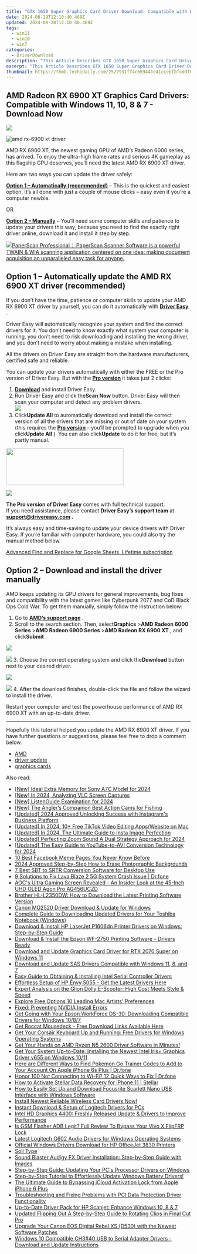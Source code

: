 ```yaml
---
title: "GTX 1650 Super Graphics Card Driver Download: Compatible with Windows 10 and 11"
date: 2024-08-19T12:10:40.469Z
updated: 2024-08-20T12:10:40.469Z
tags:
  - win11
  - win10
  - win7
categories:
  - DriverDownload
description: "This Article Describes GTX 1650 Super Graphics Card Driver Download: Compatible with Windows 10 and 11"
excerpt: "This Article Describes GTX 1650 Super Graphics Card Driver Download: Compatible with Windows 10 and 11"
thumbnail: https://thmb.techidaily.com/2527931ff4c659441e41ccebfbfcddf054977d94a39490ac9b4d8ff28e70d8e5.jfif
---
```


## AMD Radeon RX 6900 XT Graphics Card Drivers: Compatible with Windows 11, 10, 8 & 7 - Download Now

<!-- affiliate ads begin -->
<a href="https://store.bitdefender.com/affiliate.php?ACCOUNT=BITLATIN&AFFILIATE=108875&PATH=http%3A%2F%2Fwww.bitdefender.com%2Fbusiness%3FAFFILIATE%3D108875%26RESOURCE%3D30%2525%2BOff%2Ball%2BGravityZone%2BProducts"><img src="https://www.bitdefender.com/content/dam/bitdefender/business/campaign/1200X628.png" border="0"></a>
<!-- affiliate ads end -->
![amd rx-6900 xt driver](https://images.drivereasy.com/wp-content/uploads/2020/12/amd-rx-6900xt-driver.jpg)

 AMD RX 6900 XT, the newest gaming GPU of AMD’s Radeon 6000 series, has arrived. To enjoy the ultra-high frame rates and serious 4K gameplay as this flagship GPU deserves, you’ll need the latest AMD RX 6900 XT driver.

Here are two ways you can update the driver safely:

**[Option 1 – Automatically (recommended)](https://www.drivereasy.com/knowledge/download-amd-rx-6900-xt-driver-for-windows-7-8-10/#option1)**  – This is the quickest and easiest option. It’s all done with just a couple of mouse clicks – easy even if you’re a computer newbie.

OR

**[Option 2 – Manually](https://tools.techidaily.com/drivereasy/download/)**  – You’ll need some computer skills and patience to update your drivers this way, because you need to find the exactly right driver online, download it and install it step by step.

<!-- affiliate ads begin -->
<a href="https://secure.2checkout.com/order/checkout.php?PRODS=37540879&QTY=1&AFFILIATE=108875&CART=1"><img src="https://paperscan.orpalis.com/img/content/You_prefer_to_use.png" border="0">PaperScan Professional： PaperScan Scanner Software is a powerful TWAIN & WIA scanning application centered on one idea: making document acquisition an unparalleled easy task for anyone.</a>
<!-- affiliate ads end -->
## Option 1 – Automatically update the AMD RX 6900 XT driver (recommended)

 If you don’t have the time, patience or computer skills to update your AMD RX 6900 XT driver by yourself, you can do it automatically with **[Driver Easy](https://tools.techidaily.com/drivereasy/download/)**  .

 Driver Easy will automatically recognize your system and find the correct drivers for it. You don’t need to know exactly what system your computer is running, you don’t need to risk downloading and installing the wrong driver, and you don’t need to worry about making a mistake when installing.

 All the drivers on Driver Easy are straight from the hardware manufacturers, certified safe and reliable.

 You can update your drivers automatically with either the FREE or the Pro version of Driver Easy. But with the **[Pro version](https://tools.techidaily.com/drivereasy/download/)**  it takes just 2 clicks:

1. **[Download](https://tools.techidaily.com/drivereasy/download/)**  and install Driver Easy.
2. Run Driver Easy and click the**Scan Now** button. Driver Easy will then scan your computer and detect any problem drivers.  
![](https://images.drivereasy.com/wp-content/uploads/2020/12/de-1-1-2.jpg)
3. Click**Update All** to automatically download and install the correct version of all the drivers that are missing or out of date on your system (this requires the **[Pro version](https://tools.techidaily.com/drivereasy/download/)**  – you’ll be prompted to upgrade when you click**Update All** ). You can also click**Update** to do it for free, but it’s partly manual.  
<!-- affiliate ads begin -->
<a href="https://godlikehost.sjv.io/c/5597632/1920054/21774" target="_top" id="1920054"><img src="//a.impactradius-go.com/display-ad/21774-1920054" border="0" alt="" width="320" height="100"/></a><img height="0" width="0" src="https://imp.pxf.io/i/5597632/1920054/21774" style="position:absolute;visibility:hidden;" border="0" />
<!-- affiliate ads end -->
![](https://images.drivereasy.com/wp-content/uploads/2020/12/de-6900xt.jpg)

**The Pro version of Driver Easy** comes with full technical support.  
 If you need assistance, please contact **Driver Easy’s support team** at **[support@drivereasy.com](https://tools.techidaily.com/drivereasy/download/) .**

 It’s always easy and time-saving to update your device drivers with Driver Easy. If you’re familiar with computer hardware, you could also try the manual method below.

<!-- affiliate ads begin -->
<a href="https://secure.2checkout.com/order/checkout.php?PRODS=4729642&QTY=1&AFFILIATE=108875&CART=1">Advanced Find and Replace for Google Sheets, Lifetime subscription</a>
<!-- affiliate ads end -->
## Option 2 – Download and install the driver manually

 AMD keeps updating its GPU drivers for general improvements, bug fixes and compatibility with the latest games like Cyberpunk 2077 and CoD Black Ops Cold War. To get them manually, simply follow the instruction below:

1. Go to **[AMD’s support page](https://www.amd.com/en/support)**  .
2. Scroll to the search section. Then, select**Graphics** \>**AMD Radeon 6000 Series** \>**AMD Radeon 6900 Series** \>**AMD Radeon RX 6900 XT** , and click**Submit** .  
<!-- affiliate ads begin -->
<a href="https://shop.mondly.com/affiliate.php?ACCOUNT=ATISTUDI&AFFILIATE=108875&PATH=https%3A%2F%2Fwww.mondly.com%3FAFFILIATE%3D108875%26RESOURCE%3D%2BGeneral%2B970x90%2B"><img src="https://secure.avangate.com/images/merchant/69c418c33ec2e1a4267fa9bb77fa1428/general-970x90.gif" border="0"></a>
<!-- affiliate ads end -->
![](https://images.drivereasy.com/wp-content/uploads/2020/12/amd-6900xt-1.jpg)
3. Choose the correct operating system and click the**Download** button next to your desired driver.  
<!-- affiliate ads begin -->
<a href="https://secure.2checkout.com/order/checkout.php?PRODS=4620778&QTY=1&AFFILIATE=108875&CART=1"><img src="https://secure.avangate.com/images/merchant/07dd4d5a72f5740ef0f035f201951476/300__250banner.jpg" border="0"></a>
<!-- affiliate ads end -->
![](https://images.drivereasy.com/wp-content/uploads/2020/12/amd-6900xt-2.jpg)
4. After the download finishes, double-click the file and follow the wizard to install the driver.

 Restart your computer and test the powerhouse performance of AMD RX 6900 XT with an up-to-date driver.

---

 Hopefully this tutorial helped you update the AMD RX 6900 XT driver. If you have further questions or suggestions, please feel free to drop a comment below.

* [AMD](https://tools.techidaily.com/drivereasy/download/)
* [driver update](https://tools.techidaily.com/drivereasy/download/)
* [graphics cards](https://tools.techidaily.com/drivereasy/download/)

<ins class="adsbygoogle"
     style="display:block"
     data-ad-format="autorelaxed"
     data-ad-client="ca-pub-7571918770474297"
     data-ad-slot="1223367746"></ins>



<ins class="adsbygoogle"
     style="display:block"
     data-ad-client="ca-pub-7571918770474297"
     data-ad-slot="8358498916"
     data-ad-format="auto"
     data-full-width-responsive="true"></ins>

<span class="atpl-alsoreadstyle">Also read:</span>
<div><ul>
<li><a href="https://fox-blue.techidaily.com/new-ideal-extra-memory-for-sony-a7c-model-for-2024/"><u>[New] Ideal Extra Memory for Sony A7C Model for 2024</u></a></li>
<li><a href="https://on-screen-recording.techidaily.com/new-in-2024-analyzing-vlc-screen-captures/"><u>[New] In 2024, Analyzing VLC Screen Captures</u></a></li>
<li><a href="https://screen-capture.techidaily.com/new-listenguide-examination-for-2024/"><u>[New] ListenGuide Examination for 2024</u></a></li>
<li><a href="https://fox-glue.techidaily.com/new-the-anglers-companion-best-action-cams-for-fishing/"><u>[New] The Angler’s Companion  Best Action Cams for Fishing</u></a></li>
<li><a href="https://instagram-video-files.techidaily.com/updated-2024-approved-unlocking-success-with-instagrams-business-platform/"><u>[Updated] 2024 Approved  Unlocking Success with Instagram's Business Platform</u></a></li>
<li><a href="https://tiktok-video-recordings.techidaily.com/updated-in-2024-10plus-free-tiktok-video-editing-appswebsite-on-mac/"><u>[Updated] In 2024, 10+ Free TikTok Video Editing Apps/Website on Mac</u></a></li>
<li><a href="https://instagram-clips.techidaily.com/updated-in-2024-the-ultimate-guide-to-insta-image-perfection/"><u>[Updated] In 2024, The Ultimate Guide to Insta Image Perfection</u></a></li>
<li><a href="https://video-capture.techidaily.com/updated-perfecting-zoom-sound-a-dual-strategy-approach-for-2024/"><u>[Updated] Perfecting Zoom Sound  A Dual Strategy Approach for 2024</u></a></li>
<li><a href="https://youtube-tips.techidaily.com/ed-the-easy-guide-to-youtube-to-avi-conversion-technology-for-2024/"><u>[Updated] The Easy Guide to YouTube-to-AVI Conversion Technology for 2024</u></a></li>
<li><a href="https://facebook-videos.techidaily.com/10-best-facebook-meme-pages-you-never-know-before/"><u>10 Best Facebook Meme Pages You Never Know Before</u></a></li>
<li><a href="https://article-tips.techidaily.com/2024-approved-step-by-step-how-to-erase-photographic-backgrounds/"><u>2024 Approved  Step-by-Step  How to Erase Photographic Backgrounds</u></a></li>
<li><a href="https://extra-tips.techidaily.com/7-best-sbt-to-srtr-conversion-software-for-desktop-use/"><u>7 Best SBT to SRTR Conversion Software for Desktop Use</u></a></li>
<li><a href="https://howto.techidaily.com/9-solutions-to-fix-lava-blaze-2-5g-system-crash-issue-drfone-by-drfone-fix-android-problems-fix-android-problems/"><u>9 Solutions to Fix Lava Blaze 2 5G System Crash Issue | Dr.fone</u></a></li>
<li><a href="https://hardware-reviews.techidaily.com/aocs-ultra-gaming-screen-revealed-an-insider-look-at-the-45-inch-uhd-oled-agon-pro-ag456uczd/"><u>AOC's Ultra Gaming Screen Revealed - An Insider Look at the 45-Inch UHD OLED Agon Pro AG456UCZD</u></a></li>
<li><a href="https://hardware-help.techidaily.com/brother-hl-l2350dw-how-to-download-the-latest-printing-software-version/"><u>Brother HL-L2350DW: How to Download the Latest Printing Software Version</u></a></li>
<li><a href="https://hardware-help.techidaily.com/canon-mg2520-driver-download-and-update-for-windows/"><u>Canon MG2520 Driver Download & Update for Windows</u></a></li>
<li><a href="https://hardware-help.techidaily.com/complete-guide-to-downloading-updated-drivers-for-your-toshiba-notebook-windows/"><u>Complete Guide to Downloading Updated Drivers for Your Toshiba Notebook (Windows)</u></a></li>
<li><a href="https://hardware-help.techidaily.com/download-and-install-hp-laserjet-p1606dn-printer-drivers-on-windows-step-by-step-guide/"><u>Download & Install HP LaserJet P1606dn Printer Drivers on Windows: Step-by-Step Guide</u></a></li>
<li><a href="https://hardware-help.techidaily.com/download-and-install-the-epson-wf-2750-printing-software-drivers-ready/"><u>Download & Install the Epson WF-2750 Printing Software - Drivers Ready</u></a></li>
<li><a href="https://hardware-help.techidaily.com/download-and-update-graphics-card-driver-for-rtx-2070-super-on-windows-11/"><u>Download and Update Graphics Card Driver for RTX 2070 Super on Windows 11</u></a></li>
<li><a href="https://hardware-help.techidaily.com/download-and-update-sas-drivers-compatible-with-windows-11-8-and-7/"><u>Download and Update SAS Drivers Compatible with Windows 11, 8, and 7</u></a></li>
<li><a href="https://hardware-help.techidaily.com/easy-guide-to-obtaining-and-installing-intel-serial-controller-drivers/"><u>Easy Guide to Obtaining & Installing Intel Serial Controller Drivers</u></a></li>
<li><a href="https://hardware-help.techidaily.com/effortless-setup-of-hp-envy-5055-get-the-latest-drivers-here/"><u>Effortless Setup of HP Envy 5055 - Get the Latest Drivers Here</u></a></li>
<li><a href="https://screen-mirror.techidaily.com/expert-analysis-on-the-glion-dolly-e-scooter-high-cost-meets-style-and-speed/"><u>Expert Analysis on the Glion Dolly E-Scooter: High Cost Meets Style & Speed</u></a></li>
<li><a href="https://fox-helps.techidaily.com/explore-free-options-10-leading-mac-artists-preferences/"><u>Explore Free Options  10 Leading Mac Artists' Preferences</u></a></li>
<li><a href="https://graphic-issues.techidaily.com/fixed-preventing-nvidia-install-errors/"><u>Fixed: Preventing NVIDIA Install Errors</u></a></li>
<li><a href="https://hardware-help.techidaily.com/get-going-with-your-epson-workforce-ds-30-downloading-compatible-drivers-for-windows-1087/"><u>Get Going with Your Epson WorkForce DS-30: Downloading Compatible Drivers for Windows 10/8/7</u></a></li>
<li><a href="https://hardware-help.techidaily.com/get-roccat-mousedeck-free-download-links-available-here/"><u>Get Roccat Mousedeck - Free Download Links Available Here</u></a></li>
<li><a href="https://hardware-help.techidaily.com/get-your-corsair-keyboard-up-and-running-free-drivers-for-windows-operating-systems/"><u>Get Your Corsair Keyboard Up and Running: Free Drivers for Windows Operating Systems</u></a></li>
<li><a href="https://hardware-help.techidaily.com/get-your-hands-on-amd-ryzen-n5-2600-driver-software-in-minutes/"><u>Get Your Hands on AMD Ryzen N5 2600 Driver Software in Minutes!</u></a></li>
<li><a href="https://hardware-help.techidaily.com/get-your-system-up-to-date-installing-the-newest-intel-irisplus-graphics-driver-v655-on-windows-1011/"><u>Get Your System Up-to-Date: Installing the Newest Intel Iris+ Graphics Driver v655 on Windows 10/11</u></a></li>
<li><a href="https://ios-pokemon-go.techidaily.com/here-are-different-ways-to-find-pokemon-go-trainer-codes-to-add-to-your-account-on-apple-iphone-6s-plus-drfone-by-drfone-virtual-ios/"><u>Here are Different Ways to Find Pokemon Go Trainer Codes to Add to Your Account On Apple iPhone 6s Plus | Dr.fone</u></a></li>
<li><a href="https://change-location.techidaily.com/honor-100-not-connecting-to-wi-fi-12-quick-ways-to-fix-drfone-by-drfone-fix-android-problems-fix-android-problems/"><u>Honor 100 Not Connecting to Wi-Fi? 12 Quick Ways to Fix | Dr.fone</u></a></li>
<li><a href="https://phone-solutions.techidaily.com/how-to-activate-stellar-data-recovery-for-iphone-11-stellar-by-stellar-data-recovery-ios-iphone-data-recovery/"><u>How to Activate Stellar Data Recovery for iPhone 11 | Stellar</u></a></li>
<li><a href="https://hardware-help.techidaily.com/how-to-easily-set-up-and-download-focusrite-scarlett-nano-usb-interface-with-windows-software/"><u>How to Easily Set Up and Download Focusrite Scarlett Nano USB Interface with Windows Software</u></a></li>
<li><a href="https://hardware-help.techidaily.com/1722964725001-install-newest-reliable-wireless-card-drivers-now/"><u>Install Newest Reliable Wireless Card Drivers Now!</u></a></li>
<li><a href="https://hardware-help.techidaily.com/instant-download-and-setup-of-logitech-drivers-for-pcs/"><u>Instant Download & Setup of Logitech Drivers for PCs</u></a></li>
<li><a href="https://hardware-help.techidaily.com/intel-hd-graphics-4400-freshly-released-update-and-drivers-to-improve-performance/"><u>Intel HD Graphics 4400: Freshly Released Update & Drivers to Improve Performance</u></a></li>
<li><a href="https://bypass-frp.techidaily.com/is-gsm-flasher-adb-legit-full-review-to-bypass-your-vivo-x-flipfrp-lock-by-drfone-android/"><u>Is GSM Flasher ADB Legit? Full Review To Bypass Your Vivo X FlipFRP Lock</u></a></li>
<li><a href="https://hardware-help.techidaily.com/latest-logitech-g602-audio-drivers-for-windows-operating-systems/"><u>Latest Logitech G602 Audio Drivers for Windows Operating Systems</u></a></li>
<li><a href="https://hardware-help.techidaily.com/official-windows-drivers-download-for-hp-officejet-3830-printers/"><u>Official Windows Drivers Download for HP OfficeJet 3830 Printers</u></a></li>
<li><a href="https://hardware-help.techidaily.com/soil-type/"><u>Soil Type</u></a></li>
<li><a href="https://hardware-help.techidaily.com/sound-blaster-audigy-fx-driver-installation-step-by-step-guide-with-images/"><u>Sound Blaster Audigy FX Driver Installation: Step-by-Step Guide with Images</u></a></li>
<li><a href="https://hardware-help.techidaily.com/step-by-step-guide-updating-your-pcs-processor-drivers-on-windows/"><u>Step-by-Step Guide: Updating Your PC's Processor Drivers on Windows</u></a></li>
<li><a href="https://hardware-help.techidaily.com/step-by-step-tutorial-to-effortlessly-update-windows-battery-drivers/"><u>Step-by-Step Tutorial to Effortlessly Update Windows Battery Drivers!</u></a></li>
<li><a href="https://activate-lock.techidaily.com/the-ultimate-guide-to-bypassing-icloud-activation-lock-from-apple-iphone-6-plus-by-drfone-ios/"><u>The Ultimate Guide to Bypassing iCloud Activation Lock from Apple iPhone 6 Plus</u></a></li>
<li><a href="https://hardware-help.techidaily.com/troubleshooting-and-fixing-problems-with-pci-data-protection-driver-functionality/"><u>Troubleshooting and Fixing Problems with PCI Data Protection Driver Functionality</u></a></li>
<li><a href="https://hardware-help.techidaily.com/up-to-date-driver-pack-for-hp-scanjet-enhance-windows-10-8-and-7/"><u>Up-to-Date Driver Pack for HP Scanjet: Enhance Windows 10, 8 & 7</u></a></li>
<li><a href="https://ai-vdieo-software.techidaily.com/updated-flipping-out-a-step-by-step-guide-to-rotating-clips-in-final-cut-pro/"><u>Updated Flipping Out A Step-by-Step Guide to Rotating Clips in Final Cut Pro</u></a></li>
<li><a href="https://hardware-help.techidaily.com/upgrade-your-canon-eos-digital-rebel-xs-d530-with-the-newest-software-patches/"><u>Upgrade Your Canon EOS Digital Rebel XS (D530) with the Newest Software Patches</u></a></li>
<li><a href="https://hardware-help.techidaily.com/windows-10-compatible-ch340-usb-to-serial-adapter-drivers-download-and-update-instructions/"><u>Windows 10 Compatible CH3#40 USB to Serial Adapter Drivers - Download and Update Instructions</u></a></li>
</ul></div>

